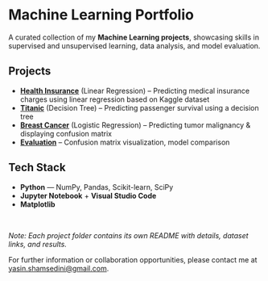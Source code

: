 # Machine Learning Portfolio

A curated collection of my **Machine Learning projects**, showcasing skills in supervised and unsupervised learning, data analysis, and model evaluation.

## Projects

- **[Health Insurance](./health-insurance-linear-regression/)** (Linear Regression) – Predicting medical insurance charges using linear regression based on Kaggle dataset
- **[Titanic](./titanic-decision-tree/)** (Decision Tree) – Predicting passenger survival using a decision tree
- **[Breast Cancer](./breast-cancer-logistic-regression/)** (Logistic Regression) – Predicting tumor malignancy & displaying confusion matrix
- **[Evaluation](./evaluation/)** – Confusion matrix visualization, model comparison  

## Tech Stack
- **Python** — NumPy, Pandas, Scikit-learn, SciPy  
- **Jupyter Notebook** + **Visual Studio Code**  
- **Matplotlib**

<br>

*Note: Each project folder contains its own README with details, dataset links, and results.*  

For further information or collaboration opportunities, please contact me at [yasin.shamsedini@gmail.com](mailto:yasin.shamsedini@gmail.com).


